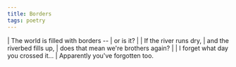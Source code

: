 ```yaml
---
title: Borders
tags: poetry
---
```


| The world is filled with borders --
| or is it?
|
| If the river runs dry,
| and the riverbed fills up,
| does that mean we're brothers again?
|
| I forget what day you crossed it...
| Apparently you've forgotten too.
